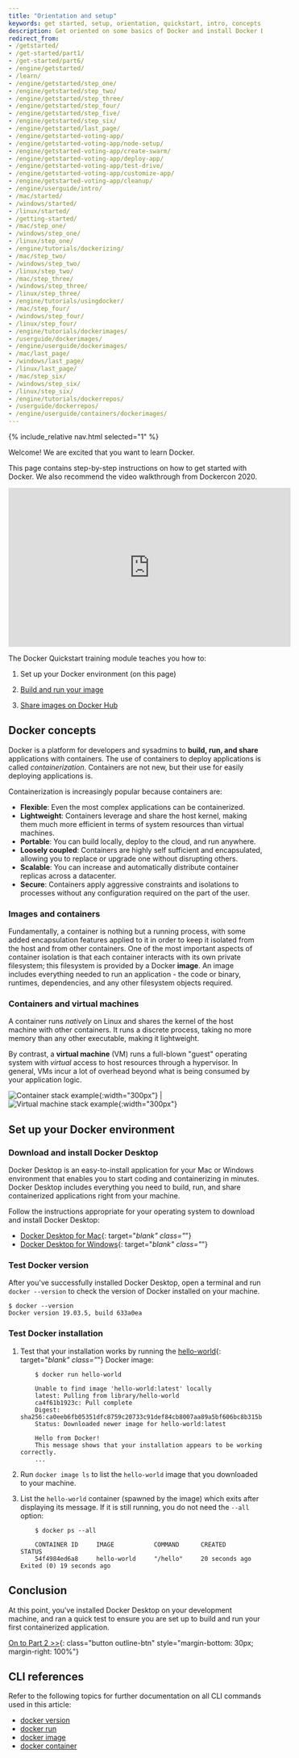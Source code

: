 ```yaml
---
title: "Orientation and setup"
keywords: get started, setup, orientation, quickstart, intro, concepts, containers, docker desktop
description: Get oriented on some basics of Docker and install Docker Desktop.
redirect_from:
- /getstarted/
- /get-started/part1/
- /get-started/part6/
- /engine/getstarted/
- /learn/
- /engine/getstarted/step_one/
- /engine/getstarted/step_two/
- /engine/getstarted/step_three/
- /engine/getstarted/step_four/
- /engine/getstarted/step_five/
- /engine/getstarted/step_six/
- /engine/getstarted/last_page/
- /engine/getstarted-voting-app/
- /engine/getstarted-voting-app/node-setup/
- /engine/getstarted-voting-app/create-swarm/
- /engine/getstarted-voting-app/deploy-app/
- /engine/getstarted-voting-app/test-drive/
- /engine/getstarted-voting-app/customize-app/
- /engine/getstarted-voting-app/cleanup/
- /engine/userguide/intro/
- /mac/started/
- /windows/started/
- /linux/started/
- /getting-started/
- /mac/step_one/
- /windows/step_one/
- /linux/step_one/
- /engine/tutorials/dockerizing/
- /mac/step_two/
- /windows/step_two/
- /linux/step_two/
- /mac/step_three/
- /windows/step_three/
- /linux/step_three/
- /engine/tutorials/usingdocker/
- /mac/step_four/
- /windows/step_four/
- /linux/step_four/
- /engine/tutorials/dockerimages/
- /userguide/dockerimages/
- /engine/userguide/dockerimages/
- /mac/last_page/
- /windows/last_page/
- /linux/last_page/
- /mac/step_six/
- /windows/step_six/
- /linux/step_six/
- /engine/tutorials/dockerrepos/
- /userguide/dockerrepos/
- /engine/userguide/containers/dockerimages/
---
```


{% include_relative nav.html selected="1" %}

Welcome! We are excited that you want to learn Docker.

This page contains step-by-step instructions on how to get started with Docker. We also recommend the video walkthrough from Dockercon 2020.

<iframe width="560" height="315" src="https://www.youtube-nocookie.com/embed/iqqDU2crIEQ?start=30" frameborder="0" allow="accelerometer; autoplay; encrypted-media; gyroscope; picture-in-picture" allowfullscreen></iframe>

The Docker Quickstart training module teaches you how to:

1.  Set up your Docker environment (on this page)

2.  [Build and run your image](part2.md)

3.  [Share images on Docker Hub](part3.md)

## Docker concepts

Docker is a platform for developers and sysadmins to **build, run, and share**
applications with containers. The use of containers to deploy applications
is called _containerization_. Containers are not new, but their use for easily
deploying applications is.

Containerization is increasingly popular because containers are:

- **Flexible**: Even the most complex applications can be containerized.
- **Lightweight**: Containers leverage and share the host kernel,
  making them much more efficient in terms of system resources than virtual machines.
- **Portable**: You can build locally, deploy to the cloud, and run anywhere.
- **Loosely coupled**: Containers are highly self sufficient and encapsulated,
  allowing you to replace or upgrade one without disrupting others.
- **Scalable**: You can increase and automatically distribute container replicas across a datacenter.
- **Secure**: Containers apply aggressive constraints and isolations to processes without any configuration required on the part of the user.

### Images and containers

Fundamentally, a container is nothing but a running process,
with some added encapsulation features applied to it in order to keep it isolated from the host and from other containers.
One of the most important aspects of container isolation is that each container interacts with its own private filesystem; this filesystem is provided by a Docker **image**.
An image includes everything needed to run an application - the code or binary,
runtimes, dependencies, and any other filesystem objects required.

### Containers and virtual machines

A container runs _natively_ on Linux and shares the kernel of the host
machine with other containers. It runs a discrete process, taking no more memory
than any other executable, making it lightweight.

By contrast, a **virtual machine** (VM) runs a full-blown "guest" operating
system with _virtual_ access to host resources through a hypervisor. In general,
VMs incur a lot of overhead beyond what is being consumed by your application logic.

![Container stack example](/images/Container%402x.png){:width="300px"} | ![Virtual machine stack example](/images/VM%402x.png){:width="300px"}

## Set up your Docker environment

### Download and install Docker Desktop

Docker Desktop is an easy-to-install application for your Mac or Windows environment that enables you to start coding and containerizing in minutes. Docker Desktop includes everything you need to build, run, and share containerized applications right from your machine.

Follow the instructions appropriate for your operating system to download and install Docker Desktop:

 - [Docker Desktop for Mac](/docker-for-mac/install/){: target="_blank" class="_"}
 - [Docker Desktop for Windows](/docker-for-windows/install/){: target="_blank" class="_"}

### Test Docker version

After you've successfully installed Docker Desktop, open a terminal and run `docker --version` to check the version of Docker installed on your machine.

```shell
$ docker --version
Docker version 19.03.5, build 633a0ea
```

### Test Docker installation

1.  Test that your installation works by running the [hello-world](https://hub.docker.com/_/hello-world/){: target="_blank" class="_"} Docker image:

    ```shell
        $ docker run hello-world

        Unable to find image 'hello-world:latest' locally
        latest: Pulling from library/hello-world
        ca4f61b1923c: Pull complete
        Digest: sha256:ca0eeb6fb05351dfc8759c20733c91def84cb8007aa89a5bf606bc8b315b9fc7
        Status: Downloaded newer image for hello-world:latest

        Hello from Docker!
        This message shows that your installation appears to be working correctly.
        ...
    ```

2.  Run `docker image ls` to list the `hello-world` image that you downloaded to your machine.

3.  List the `hello-world` container (spawned by the image) which exits after displaying its message. If it is still running, you do not need the `--all` option:

    ```shell
        $ docker ps --all

        CONTAINER ID     IMAGE           COMMAND      CREATED            STATUS
        54f4984ed6a8     hello-world     "/hello"     20 seconds ago     Exited (0) 19 seconds ago
    ```

## Conclusion

At this point, you've installed Docker Desktop on your development machine, and ran a quick test to ensure you are set up to build and run your first containerized application.

[On to Part 2 >>](part2.md){: class="button outline-btn" style="margin-bottom: 30px; margin-right: 100%"}

## CLI references

Refer to the following topics for further documentation on all CLI commands used in this article:

- [docker version](https://docs.docker.com/engine/reference/commandline/version/)
- [docker run](https://docs.docker.com/engine/reference/commandline/run/)
- [docker image](https://docs.docker.com/engine/reference/commandline/image/)
- [docker container](https://docs.docker.com/engine/reference/commandline/container/)
